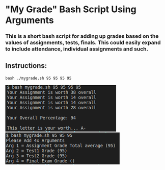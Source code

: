 # "My Grade" Bash Script Using Arguments

### This is a short bash script for adding up grades based on the values of assignments, tests, finals. This could easily expand to include attendance, individual assignments and such.



## Instructions:

`bash ./mygrade.sh 95 95 95 95`

<img src="https://github.com/Jonesckevin/mygrade.sh/blob/main/bash%20Script%20Example.PNG?raw=true">

<img src="https://github.com/Jonesckevin/mygrade.sh/blob/main/bash%20Script%20Example-fail.PNG?raw=true">
